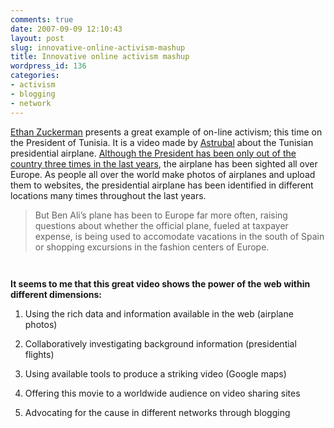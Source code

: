 ```yaml
---
comments: true
date: 2007-09-09 12:10:43
layout: post
slug: innovative-online-activism-mashup
title: Innovative online activism mashup
wordpress_id: 136
categories:
- activism
- blogging
- network
---
```


[Ethan Zuckerman](http://www.ethanzuckerman.com/blog/2007/09/08/lessons-in-digital-advocacy/) presents a great example of on-line activism; this time on the President of Tunisia. It is a video made by [Astrubal](http://astrubal.nawaat.org/2007/08/29/tunisie-avion-presidentiel/) about the Tunisian presidential airplane. [Although the President has been only out of the country three times in the last years](http://www.globalvoicesonline.org/2007/08/30/arabeyes-who-is-using-the-tunisian-presidential-airplane/), the airplane has been sighted all over Europe. As people all over the world make photos of airplanes and upload them to websites,  the presidential airplane has been identified in different locations many times throughout the last years.


> But Ben Ali’s plane has been to Europe far more often, raising questions about whether the official plane, fueled at taxpayer expense, is being used to accomodate vacations in the south of Spain or shopping excursions in the fashion centers of Europe.


`
`

**It seems to me that this great video shows the power of the web within different dimensions:**



	
  1. Using the rich data and information available in the web (airplane photos)

	
  2. Collaboratively investigating background information (presidential flights)

	
  3. Using available tools to produce a striking video (Google maps)

	
  4. Offering this movie to a worldwide audience on video sharing sites

	
  5. Advocating for the cause in different networks through blogging


